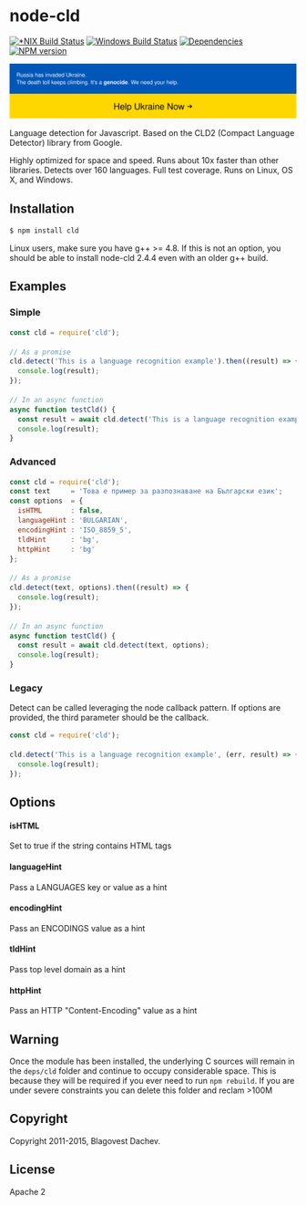 # node-cld
[![*NIX Build Status](https://secure.travis-ci.org/dachev/node-cld.png)](https://travis-ci.org/dachev/node-cld)
[![Windows Build Status](https://ci.appveyor.com/api/projects/status/github/dachev/node-cld?svg=true&retina=true)](https://ci.appveyor.com/project/dachev/node-cld)
[![Dependencies](https://david-dm.org/dachev/node-cld.png)](https://david-dm.org/dachev/node-cld)
[![NPM version](https://badge.fury.io/js/cld.svg)](http://badge.fury.io/js/cld)

[![Stand With Ukraine](https://raw.githubusercontent.com/vshymanskyy/StandWithUkraine/main/banner2-direct.svg)](https://stand-with-ukraine.pp.ua)

Language detection for Javascript. Based on the CLD2 (Compact Language Detector) library from Google.

Highly optimized for space and speed. Runs about 10x faster than other libraries. Detects over 160 languages. Full test coverage. Runs on Linux, OS X, and Windows.

## Installation

```bash
$ npm install cld
```

Linux users, make sure you have g++ >= 4.8. If this is not an option, you should be able to install node-cld 2.4.4 even with an older g++ build.

## Examples
### Simple
```js
const cld = require('cld');

// As a promise
cld.detect('This is a language recognition example').then((result) => {
  console.log(result);
});

// In an async function
async function testCld() {
  const result = await cld.detect('This is a language recognition example');
  console.log(result);
}
```

### Advanced
```js
const cld = require('cld');
const text     = 'Това е пример за разпознаване на Български език';
const options  = {
  isHTML       : false,
  languageHint : 'BULGARIAN',
  encodingHint : 'ISO_8859_5',
  tldHint      : 'bg',
  httpHint     : 'bg'
};

// As a promise
cld.detect(text, options).then((result) => {
  console.log(result);
});

// In an async function
async function testCld() {
  const result = await cld.detect(text, options);
  console.log(result);
}
```

### Legacy
Detect can be called leveraging the node callback pattern. If options are provided, the third parameter should be the callback.
```javascript
const cld = require('cld');

cld.detect('This is a language recognition example', (err, result) => {
  console.log(result);
});
```

## Options

#### isHTML

Set to true if the string contains HTML tags

#### languageHint

Pass a LANGUAGES key or value as a hint

#### encodingHint

Pass an ENCODINGS value as a hint

#### tldHint

Pass top level domain as a hint

#### httpHint

Pass an HTTP "Content-Encoding" value as a hint

## Warning
Once the module has been installed, the underlying C sources will remain in the ```deps/cld``` folder and continue to occupy considerable space. This is because they will be required if you ever need to run `npm rebuild`. If you are under severe constraints you can delete this folder and reclam >100M

## Copyright
Copyright 2011-2015, Blagovest Dachev.

## License
Apache 2
